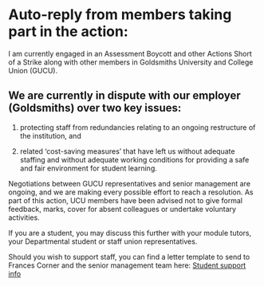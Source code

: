 # Auto-reply from members taking part in the action:

I am currently engaged in an Assessment Boycott and other Actions Short of a Strike along with other members in Goldsmiths University and College Union (GUCU). 

## We are currently in dispute with our employer (Goldsmiths) over two key issues: 

 1. protecting staff from redundancies relating to an ongoing restructure of the institution, and 
    
 2. related ‘cost-saving measures’ that have left us without adequate staffing and without adequate working conditions for providing a safe and fair environment for student learning.

Negotiations between GUCU representatives and senior management are ongoing, and we are making every possible effort to reach a resolution. As part of this action, UCU members have been advised not to give formal feedback, marks, cover for absent colleagues or undertake voluntary activities.

If you are a student, you may discuss this further with your module tutors, your Departmental student or staff union representatives.

Should you wish to support staff, you can find a letter template to send to Frances Corner and the senior management team here: [Student support info](https://docs.google.com/document/d/1xOQgjt4lsnLQle_da6JBBrHIDoRHNnFOrmeloPIDikg/edit)
